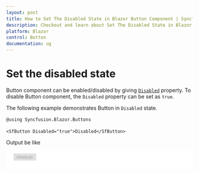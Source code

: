 ```yaml
---
layout: post
title: How to Set The Disabled State in Blazor Button Component | Syncfusion
description: Checkout and learn about Set The Disabled State in Blazor Button component of Syncfusion, and more details.
platform: Blazor
control: Button
documentation: ug
---
```


# Set the disabled state

Button component can be enabled/disabled by giving [`Disabled`](https://help.syncfusion.com/cr/blazor/Syncfusion.Blazor.Buttons.SfButton.html#Syncfusion_Blazor_Buttons_SfButton_Disabled)
property. To disable Button component, the `Disabled` property can be set as `true`.

The following example demonstrates Button in `Disabled` state.

```cshtml
@using Syncfusion.Blazor.Buttons

<SfButton Disabled="true">Disabled</SfButton>

```

  Output be like

![Button Sample](./../images/button-disabled.png)
